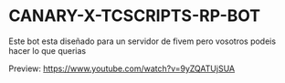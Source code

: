 # CANARY-X-TCSCRIPTS-RP-BOT
Este bot esta diseñado para un servidor de fivem pero vosotros podeis hacer lo que querias

Preview: https://www.youtube.com/watch?v=9yZQATUjSUA
